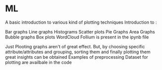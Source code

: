 # ML
A basic introduction to various kind of plotting techniques
Introduction to :

   Bar graphs
   Line graphs
   Histograms
   Scatter plots
   Pie Graphs
   Area Graphs
   Bubble graphs
   Box plots
   WordCloud
   Follium is present in the ipynb file
   
Just Plooting graphs aren't of great effect. But, by choosing specific attribute/attributes and grouping, sorting them and finally plotting them great insights can be obtained 
Examples of preprocessing Dataset for plotting are availbale in the code
